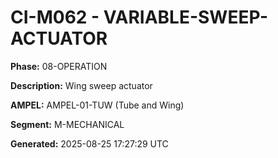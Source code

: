 # CI-M062 - VARIABLE-SWEEP-ACTUATOR

**Phase:** 08-OPERATION

**Description:** Wing sweep actuator

**AMPEL:** AMPEL-01-TUW (Tube and Wing)

**Segment:** M-MECHANICAL

**Generated:** 2025-08-25 17:27:29 UTC
